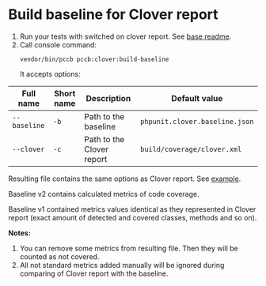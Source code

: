 Build baseline for Clover report
================================

1. Run your tests with switched on clover report. See [base readme](./../README.md#usage).
2. Call console command:
   ```shell
   vendor/bin/pccb pccb:clover:build-baseline
   ```
   It accepts options:

| Full name    | Short name | Description               | Default value                  |
|--------------|------------|---------------------------|--------------------------------|
| `--baseline` | `-b`       | Path to the baseline      | `phpunit.clover.baseline.json` |
| `--clover`   | `-c`       | Path to the Clover report | `build/coverage/clover.xml`    |

Resulting file contains the same options as Clover report. See [example](phpunit.clover.baseline.json).

Baseline v2 contains calculated metrics of code coverage. 

Baseline v1 contained metrics values identical as they represented in Clover report (exact amount of detected and covered classes, methods and so on).

**Notes:**
1. You can remove some metrics from resulting file. Then they will be counted as not covered.
2. All not standard metrics added manually will be ignored during comparing of Clover report with the baseline.
